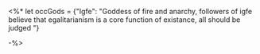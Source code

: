<%* 
let occGods = {"Igfe": "Goddess of fire and anarchy, followers of igfe believe that egalitarianism is a core function of existance, all should be judged "}

-%>